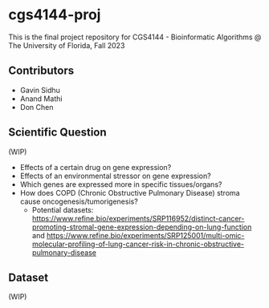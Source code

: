 # cgs4144-proj
This is the final project repository for CGS4144 - Bioinformatic Algorithms @ The University of Florida, Fall 2023

## Contributors
- Gavin Sidhu
- Anand Mathi
- Don Chen

## Scientific Question
(WIP)
- Effects of a certain drug on gene expression?
- Effects of an environmental stressor on gene expression?
- Which genes are expressed more in specific tissues/organs?
- How does COPD (Chronic Obstructive Pulmonary Disease) stroma cause oncogenesis/tumorigenesis?
  - Potential datasets: https://www.refine.bio/experiments/SRP116952/distinct-cancer-promoting-stromal-gene-expression-depending-on-lung-function and https://www.refine.bio/experiments/SRP125001/multi-omic-molecular-profiling-of-lung-cancer-risk-in-chronic-obstructive-pulmonary-disease

## Dataset
(WIP)
